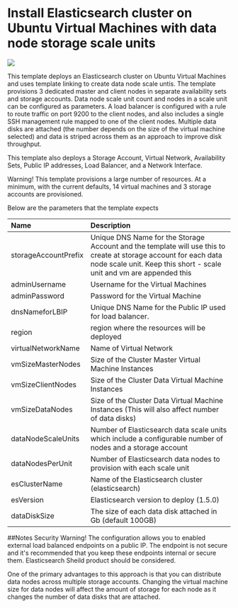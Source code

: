 # Install Elasticsearch cluster on Ubuntu Virtual Machines with data node storage scale units

<a href="https://azuredeploy.net/" target="_blank">
    <img src="http://azuredeploy.net/deploybutton.png"/>
</a>

This template deploys an Elasticsearch cluster on Ubuntu Virtual Machines and uses template linking to create data node scale untis.  The template provisions 3 dedicated master and client nodes in separate availability sets and storage accounts. Data node scale unit count and nodes in a scale unit can be configured as parameters.  A load balancer is configured with a rule to route traffic on port 9200 to the client nodes, and also includes a single SSH management rule mapped to one of the client nodes.  Multiple data disks are attached (the number depends on the size of the virtual machine selected) and data is striped across them as an approach to improve disk throughput.

This template also deploys a Storage Account, Virtual Network, Availability Sets, Public IP addresses, Load Balancer, and a Network Interface.

Warning!  This template provisions a large number of resources.  At a minimum, with the current defaults, 14 virtual machines and 3 storage accounts are provisioned.

Below are the parameters that the template expects

| Name   | Description    |
|:--- |:---|
| storageAccountPrefix  | Unique DNS Name for the Storage Account and the template will use this to create at storage account for each data node scale unit.  Keep this short - scale unit and vm are appended this |
| adminUsername  | Username for the Virtual Machines  |
| adminPassword  | Password for the Virtual Machine  |
| dnsNameforLBIP  | Unique DNS Name for the Public IP used for load balancer. |
| region | region where the resources will be deployed |
| virtualNetworkName | Name of Virtual Network |
| vmSizeMasterNodes | Size of the Cluster Master Virtual Machine Instances |
| vmSizeClientNodes | Size of the Cluster Data Virtual Machine Instances |
| vmSizeDataNodes | Size of the Cluster Data Virtual Machine Instances (This will also affect number of data disks) |
| dataNodeScaleUnits | Number of Elasticsearch data scale units which include a configurable number of nodes and a storage account|
| dataNodesPerUnit | Number of Elasticsearch data nodes to provision with each scale unit|
| esClusterName | Name of the Elasticsearch cluster (elasticsearch) |
| esVersion | Elasticsearch version to deploy (1.5.0) |
| dataDiskSize | The size of each data disk attached in Gb (default 100GB) |

##Notes
Security Warning!  The configuration allows you to enabled external load balanced endpoints on a public IP.  The endpoint is not secure and it's recommended that you keep these endpoints internal or secure them. Elasticsearch Sheild product should be considered.

One of the primary advantages to this approach is that you can distribute data nodes across multiple storage accounts.  Changing the virtual machine size for data nodes will affect the amount of storage for each node as it changes the number of data disks that are attached.
